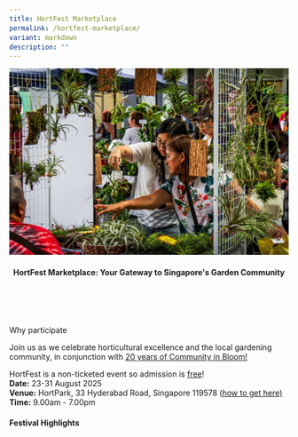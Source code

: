 ```yaml
---
title: HortFest Marketplace
permalink: /hortfest-marketplace/
variant: markdown
description: ""
---
```

<style>
	.wrapper {
		display: grid;
		grid-template-columns: repeat(auto-fit, minmax(280px, 1fr));
		grid-template-rows: auto-fit;
		column-gap: 10px;
		row-gap: 10px;
	}

	.box {
		border: solid 1px #215732 ;
		border-radius: 5px;
		padding: 5px 10px 15px 10px;
	}
		
		  .button-primary {
    background-color: #215732;
    border: 2px solid #215732;
    padding: 0.5rem 1rem;
  	border-radius: 1rem;
    color: white !important;
	  text-decoration: none !important;
  }
</style>

<img src="/images/HortFest%20images/HortPark_MarketPlace.jpg">
<br>
<header>
	<h4>HortFest Marketplace: Your Gateway to Singapore's Garden Community
</h4></header>
<br>
<section>
	<p>Why participate
</p><p>Join us as we celebrate horticultural excellence and the local gardening community, in conjunction with <a href="https://go.gov.sg/cib20">20 years of Community in Bloom!</a></p> 
	<p>HortFest is a non-ticketed event so admission is <u>free</u>!<br> 
	<b>Date:</b> 23-31 August 2025<br>
				<b>Venue:</b> HortPark, 33 Hyderabad Road, Singapore 119578 (<a href="https://go.gov.sg/how-to-get-to-hortpark">how to get here)</a><br> 
	<b>Time:</b> 9.00am - 7.00pm</p>
</section>

<h4>Festival Highlights</h4>
